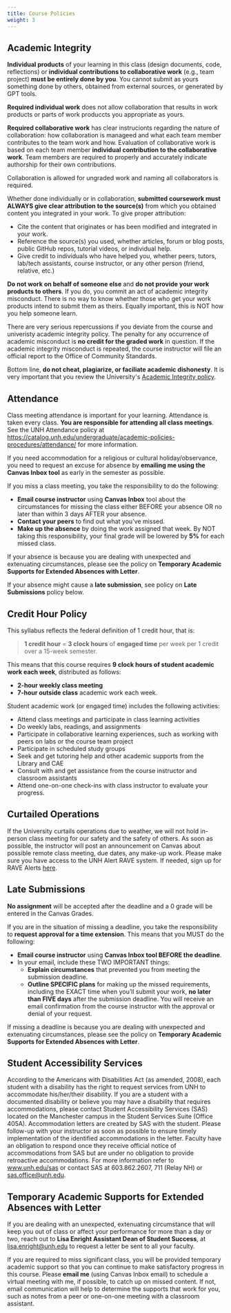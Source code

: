 ```yaml
---
title: Course Policies 
weight: 3
---
```


## Academic Integrity

**Individual products** of your learning in this class (design documents, code, reflections) or **individual contributions to collaborative work** (e.g., team project) **must be entirely done by you**. You cannot submit as yours something done by others, obtained from external sources, or generated by GPT tools. 

**Required individual work** does not allow collaboration that results in work products or parts of work produccts you appropriate as yours. 

**Required collaborative work** has clear instrucionts regarding the nature of collaboration: how collaboration is manageed and what each team member contributes to the team work and how. Evaluation of collaborative work is based on each team member **individual contribution to the collaborative work**. Team members are required to properly and accurately indicate authorship for their own contributions. 

Collaboration is allowed for ungraded work and naming all collaborators is required. 

Whether done individually or in collaboration, **submitted coursework must ALWAYS give clear attribution to the source(s)** from which you obtained content you integrated in your work. 
To give proper attribution: 
- Cite the content that originates or has been modified and integrated in your work.
- Reference the source(s) you used, whether articles, forum or blog posts, public GitHub repos, tutorial videos, or individual help.
- Give credit to individuals who have helped you, whether peers, tutors, lab/tech assistants, course instructor, or any other person (friend, relative, etc.)

**Do not work on behalf of someone else** and **do not provide your work products to others**. If you do, you commit an act of academic integrity misconduct. There is no way to know whether those who get your work products intend to submit them as theirs. Equally important, this is NOT how you help someone learn. 

There are very serious repercussions if you deviate from the course and univeristy academic integrity policy. The penalty for any occurrence of academic misconduct is **no credit for the graded work** in question. If the academic integrity misconduct is repeated, the course instructor will file an official report to the Office of Community Standards. 

Bottom line, **do not cheat, plagiarize, or faciliate academic dishonesty**. It is very important that you review the University's [Academic Integrity policy](https://catalog.unh.edu/srrr/university-policies-regulations/academic-integrity/).


## Attendance

Class meeting attendance is important for your learning. Attendance is taken every class. **You are responsible for attending all class meetings**. See the UNH Attendance policy at https://catalog.unh.edu/undergraduate/academic-policies-procedures/attendance/  for more information. 

If you need accommodation for a religious or cultural holiday/observance, you need to request an excuse for absence by **emailing me using the Canvas Inbox tool** as early in the semester as possible. 

If you miss a class meeting, you take the responsibility to do the following:
- **Email course instructor** using **Canvas Inbox** tool about the circumstances for missing the class either BEFORE your absence OR no later than within 3 days AFTER your absence.  
- **Contact your peers** to find out what you’ve missed.
- **Make up the absence** by doing the work assigned that week. 
By NOT taking this responsibility, your final grade will be lowered by **5%** for each missed class.

If your absence is because you are dealing with unexpected and extenuating circumstances, please see the policy on **Temporary Academic Supports for Extended Absences with Letter**. 

If your absence might cause a **late submission**, see policy on **Late Submissions** policy below.

## Credit Hour Policy

This syllabus reflects the federal definition of 1 credit hour, that is: 
> **1 credit hour** = **3 clock hours** of **engaged time** per week per 1 credit over a 15-week semester.  

This means that this course requires **9 clock hours of student academic work each week**, distributed as follows: 
- **2-hour weekly class meeting**
- **7-hour outside class** academic work each week. 

Student academic work (or engaged time) includes the following activities: 
- Attend class meetings and participate in class learning activities 
- Do weekly labs, readings, and assignments 
- Participate in collaborative learning experiences, such as working with peers on labs or the course team project 
- Participate in scheduled study groups 
- Seek and get tutoring help and other academic supports from the Library and CAE 
- Consult with and get assistance from the course instructor and classroom assistants 
- Attend one-on-one check-ins with class instructor to evaluate your progress. 

## Curtailed Operations

If the University curtails operations due to weather, we will not hold in-person class meeting for our safety and the safety of others. As soon as possible, the instructor will post an announcement on Canvas about possible remote class meeting, due dates, any make-up work. Please make sure you have access to the UNH Alert RAVE system. If needed, sign up for RAVE Alerts [here](https://www.getrave.com/login/unh). 

## Late Submissions

**No assignment** will be accepted after the deadline and a 0 grade will be entered in the Canvas Grades. 

If you are in the situation of missing a deadline, you take the responsibility to **request approval for a time extension**. This means that you MUST do the following:
- **Email course instructor** using **Canvas Inbox tool BEFORE the deadline**.
- In your email, include these TWO IMPORTANT things:
  - **Explain circumstances** that prevented you from meeting the submission deadline.
  - **Outline SPECIFIC plans** for making up the missed requirements, including the EXACT time when you’ll submit your work, **no later than FIVE days** after the submission deadline.
You will receive an email confirmation from the course instructor with the approval or denial of your request. 


If missing a deadline is because you are dealing with unexpected and extenuating circumstances, please see the policy on **Temporary Academic Supports for Extended Absences with Letter**.

## Student Accessibility Services
According to the Americans with Disabilities Act (as amended, 2008), each student with a disability has the right to request services from UNH to accommodate his/her/their disability. If you are a student with a documented disability or believe you may have a disability that requires accommodations, please contact Student Accessibility Services (SAS) located on the Manchester campus in the Student Services Suite (Office 405A). Accommodation letters are created by SAS with the student. Please follow-up with your instructor as soon as possible to ensure timely implementation of the identified accommodations in the letter. Faculty have an obligation to respond once they receive official notice of accommodations from SAS but are under no obligation to provide retroactive accommodations. For more information refer to www.unh.edu/sas or contact SAS at 603.862.2607, 711 (Relay NH) or sas.office@unh.edu.

## Temporary Academic Supports for Extended Absences with Letter
If you are dealing with an unexpected, extenuating circumstance that will keep you out of class or affect your performance for more than a day or two, reach out to **Lisa Enright Assistant Dean of Student Success**, at lisa.enright@unh.edu  to request a letter be sent to all your faculty. 
						
If you are required to miss significant class, you will be provided temporary academic support so that you can continue to make satisfactory progress in this course. Please **email me** (using Canvas Inbox email) to schedule a virtual meeting with me, if possible, to catch up on missed content. If not, email communication will help to determine the supports that work for you, such as notes from a peer or one-on-one meeting with a classroom assistant. 
